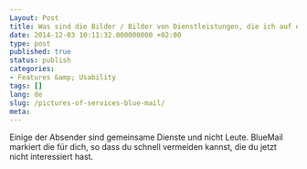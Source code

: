 ```yaml
---
Layout: Post
title: Was sind die Bilder / Bilder von Dienstleistungen, die ich auf einigen E-Mails sehe?
date: 2014-12-03 10:11:32.000000000 +02:00
type: post
published: true
status: publish
categories:
- Features &amp; Usability
tags: []
lang: de
slug: /pictures-of-services-blue-mail/
meta:
---
```


Einige der Absender sind gemeinsame Dienste und nicht Leute. BlueMail markiert die für dich, so dass du schnell vermeiden kannst, die du jetzt nicht interessiert hast.

